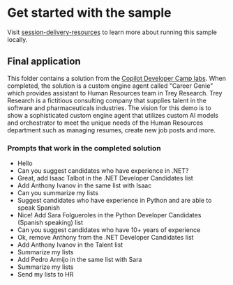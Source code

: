 # Get started with the sample

Visit [session-delivery-resources](../../session-delivery-resources/custom-engine-agent/) to learn more about running this sample locally.

## Final application

This folder contains a solution from the [Copilot Developer Camp labs](https://aka.ms/copilotdevcamp). When completed, the solution is a custom engine agent called "Career Genie" which provides assistant to Human Resources team in Trey Research. Trey Research is a fictitious consulting company that supplies talent in the software and pharmaceuticals industries. The vision for this demo is  to show a sophisticated custom engine agent that utilizes custom AI models and orchestrator to meet the unique needs of the Human Resources department such as managing resumes, create new job posts and more.

### Prompts that work in the completed solution

- Hello
- Can you suggest candidates who have experience in .NET?
- Great, add Isaac Talbot in the .NET Developer Candidates list
- Add Anthony Ivanov in the same list with Isaac
- Can you summarize my lists
- Suggest candidates who have experience in Python and are able to speak Spanish
- Nice! Add Sara Folgueroles in the Python Developer Candidates (Spanish speaking) list
- Can you suggest candidates who have 10+ years of experience
- Ok, remove Anthony from the .NET Developer Candidates list
- Add Anthony Ivanov in the Talent list
- Summarize my lists
- Add Pedro Armijo in the same list with Sara
- Summarize my lists
- Send my lists to HR